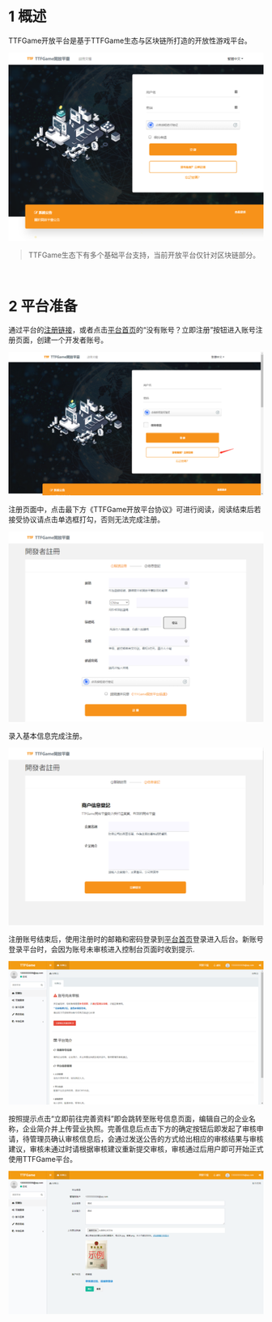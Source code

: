 # 1 概述

TTFGame开放平台是基于TTFGame生态与区块链所打造的开放性游戏平台。

![preview](../img/ttfgame_preview_01.png)

> TTFGame生态下有多个基础平台支持，当前开放平台仅针对区块链部分。

  <br />

# 2 平台准备

通过平台的[注册链接](http://ttftest.dashgame.com/admin/index/merchat_register1)，或者点击[平台首页](http://ttftest.dashgame.com)的“没有账号？立即注册”按钮进入账号注册页面，创建一个开发者账号。

![账号注册](../img/ttfgame_doc_img_001.png)

注册页面中，点击最下方《TTFGame开放平台协议》可进行阅读，阅读结束后若接受协议请点击单选框打勾，否则无法完成注册。

![注册页面](../img/ttfgame_preview_02.png)

录入基本信息完成注册。

![preview](../img/ttfgame_preview_03.png)

注册账号结束后，使用注册时的邮箱和密码登录到[平台首页](http://ttftest.dashgame.com)登录进入后台。新账号登录平台时，会因为账号未审核进入控制台页面时收到提示.

![未审核控制台](../img/ttfgame_doc_img_057.png)

按照提示点击“立即前往完善资料”即会跳转至账号信息页面，编辑自己的企业名称，企业简介并上传营业执照。完善信息后点击下方的确定按钮后即发起了审核申请，待管理员确认审核信息后，会通过发送公告的方式给出相应的审核结果与审核建议，审核未通过时请根据审核建议重新提交审核，审核通过后用户即可开始正式使用TTFGame平台。

![完善资料](../img/ttfgame_doc_img_059.png)


  <br />


